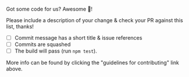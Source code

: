 Got some code for us? Awesome 🎊!

Please include a description of your change & check your PR against this list, thanks!
- [ ] Commit message has a short title & issue references
- [ ] Commits are squashed 
- [ ] The build will pass (run `npm test`).

More info can be found by clicking the "guidelines for contributing" link above.
